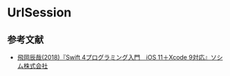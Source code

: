 # UrlSession

## 参考文献
* [飛岡辰哉(2018)『Swift 4プログラミング入門　iOS 11＋Xcode 9対応』ソシム株式会社](https://www.socym.co.jp/book/1153)
